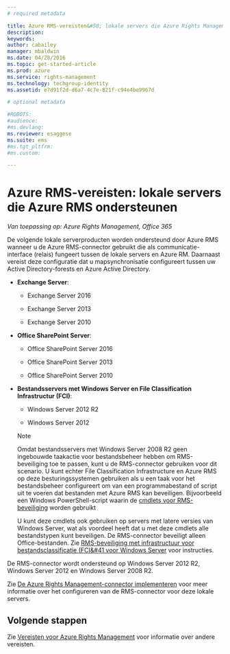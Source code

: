 ```yaml
---
# required metadata

title: Azure RMS-vereisten&#58; lokale servers die Azure Rights Management ondersteunen | Azure RMS
description:
keywords:
author: cabailey
manager: mbaldwin
ms.date: 04/28/2016
ms.topic: get-started-article
ms.prod: azure
ms.service: rights-management
ms.technology: techgroup-identity
ms.assetid: e7d91f2d-d6a7-4c7e-821f-c94e4be9967d

# optional metadata

#ROBOTS:
#audience:
#ms.devlang:
ms.reviewer: esaggese
ms.suite: ems
#ms.tgt_pltfrm:
#ms.custom:

---
```



# Azure RMS-vereisten: lokale servers die Azure RMS ondersteunen

*Van toepassing op: Azure Rights Management, Office 365*

De volgende lokale serverproducten worden ondersteund door Azure RMS wanneer u de Azure RMS-connector gebruikt die als communicatie-interface (relais) fungeert tussen de lokale servers en Azure RM. Daarnaast vereist deze configuratie dat u mapsynchronisatie configureert tussen uw Active Directory-forests en Azure Active Directory.

-   **Exchange Server**:

    -   Exchange Server 2016

    -   Exchange Server 2013

    -   Exchange Server 2010

-   **Office SharePoint Server**:

    -   Office SharePoint Server 2016

    -   Office SharePoint Server 2013

    -   Office SharePoint Server 2010

-   **Bestandsservers met Windows Server en File Classification Infrastructur (FCI)**:

    -   Windows Server 2012 R2

    -   Windows Server 2012

    > [!NOTE]
    > Omdat bestandsservers met Windows Server 2008 R2 geen ingebouwde taakactie voor bestandsbeheer hebben om RMS-beveiliging toe te passen, kunt u de RMS-connector gebruiken voor dit scenario. U kunt echter File Classification Infrastructure en Azure RMS op deze besturingssystemen gebruiken als u een taak voor het bestandsbeheer configureert om van een programmabestand of script uit te voeren dat bestanden met Azure RMS kan beveiligen. Bijvoorbeeld een Windows PowerShell-script waarin de [cmdlets voor RMS-beveiliging](https://msdn.microsoft.com/library/azure/mt433195.aspx) worden gebruikt
    > 
    > U kunt deze cmdlets ook gebruiken op servers met latere versies van Windows Server, wat als voordeel heeft dat u met deze cmdlets alle bestandstypen kunt beveiligen. De RMS-connector beveiligt alleen Office-bestanden. Zie [RMS-beveiliging met infrastructuur voor bestandsclassificatie &#40;FCI&#41 voor Windows Server](../rms-client/configure-fci.md) voor instructies.

De RMS-connector wordt ondersteund op Windows Server 2012 R2, Windows Server 2012 en Windows Server 2008 R2.

Zie [De Azure Rights Management-connector implementeren](../deploy-use/deploy-rms-connector.md) voor meer informatie over het configureren van de RMS-connector voor deze lokale servers.

## Volgende stappen
Zie [Vereisten voor Azure Rights Management](requirements-azure-rms.md) voor informatie over andere vereisten.


<!--HONumber=May16_HO2-->


